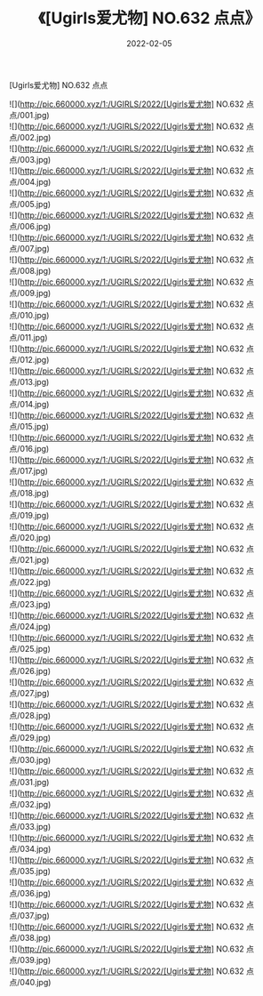 ﻿---
layout: post
title:  《[Ugirls爱尤物] NO.632 点点》
date:   2022-02-05
img: http://pic.660000.xyz/1:/UGIRLS/2022/[Ugirls爱尤物] NO.632 点点/000.jpg
categories: [美女, 清纯, 唯美]
---

[Ugirls爱尤物] NO.632 点点

 ![](http://pic.660000.xyz/1:/UGIRLS/2022/[Ugirls爱尤物] NO.632 点点/001.jpg) <br>![](http://pic.660000.xyz/1:/UGIRLS/2022/[Ugirls爱尤物] NO.632 点点/002.jpg) <br>![](http://pic.660000.xyz/1:/UGIRLS/2022/[Ugirls爱尤物] NO.632 点点/003.jpg) <br>![](http://pic.660000.xyz/1:/UGIRLS/2022/[Ugirls爱尤物] NO.632 点点/004.jpg) <br>![](http://pic.660000.xyz/1:/UGIRLS/2022/[Ugirls爱尤物] NO.632 点点/005.jpg) <br>![](http://pic.660000.xyz/1:/UGIRLS/2022/[Ugirls爱尤物] NO.632 点点/006.jpg) <br>![](http://pic.660000.xyz/1:/UGIRLS/2022/[Ugirls爱尤物] NO.632 点点/007.jpg) <br>![](http://pic.660000.xyz/1:/UGIRLS/2022/[Ugirls爱尤物] NO.632 点点/008.jpg) <br>![](http://pic.660000.xyz/1:/UGIRLS/2022/[Ugirls爱尤物] NO.632 点点/009.jpg) <br>![](http://pic.660000.xyz/1:/UGIRLS/2022/[Ugirls爱尤物] NO.632 点点/010.jpg) <br>![](http://pic.660000.xyz/1:/UGIRLS/2022/[Ugirls爱尤物] NO.632 点点/011.jpg) <br>![](http://pic.660000.xyz/1:/UGIRLS/2022/[Ugirls爱尤物] NO.632 点点/012.jpg) <br>![](http://pic.660000.xyz/1:/UGIRLS/2022/[Ugirls爱尤物] NO.632 点点/013.jpg) <br>![](http://pic.660000.xyz/1:/UGIRLS/2022/[Ugirls爱尤物] NO.632 点点/014.jpg) <br>![](http://pic.660000.xyz/1:/UGIRLS/2022/[Ugirls爱尤物] NO.632 点点/015.jpg) <br>![](http://pic.660000.xyz/1:/UGIRLS/2022/[Ugirls爱尤物] NO.632 点点/016.jpg) <br>![](http://pic.660000.xyz/1:/UGIRLS/2022/[Ugirls爱尤物] NO.632 点点/017.jpg) <br>![](http://pic.660000.xyz/1:/UGIRLS/2022/[Ugirls爱尤物] NO.632 点点/018.jpg) <br>![](http://pic.660000.xyz/1:/UGIRLS/2022/[Ugirls爱尤物] NO.632 点点/019.jpg) <br>![](http://pic.660000.xyz/1:/UGIRLS/2022/[Ugirls爱尤物] NO.632 点点/020.jpg) <br>![](http://pic.660000.xyz/1:/UGIRLS/2022/[Ugirls爱尤物] NO.632 点点/021.jpg) <br>![](http://pic.660000.xyz/1:/UGIRLS/2022/[Ugirls爱尤物] NO.632 点点/022.jpg) <br>![](http://pic.660000.xyz/1:/UGIRLS/2022/[Ugirls爱尤物] NO.632 点点/023.jpg) <br>![](http://pic.660000.xyz/1:/UGIRLS/2022/[Ugirls爱尤物] NO.632 点点/024.jpg) <br>![](http://pic.660000.xyz/1:/UGIRLS/2022/[Ugirls爱尤物] NO.632 点点/025.jpg) <br>![](http://pic.660000.xyz/1:/UGIRLS/2022/[Ugirls爱尤物] NO.632 点点/026.jpg) <br>![](http://pic.660000.xyz/1:/UGIRLS/2022/[Ugirls爱尤物] NO.632 点点/027.jpg) <br>![](http://pic.660000.xyz/1:/UGIRLS/2022/[Ugirls爱尤物] NO.632 点点/028.jpg) <br>![](http://pic.660000.xyz/1:/UGIRLS/2022/[Ugirls爱尤物] NO.632 点点/029.jpg) <br>![](http://pic.660000.xyz/1:/UGIRLS/2022/[Ugirls爱尤物] NO.632 点点/030.jpg) <br>![](http://pic.660000.xyz/1:/UGIRLS/2022/[Ugirls爱尤物] NO.632 点点/031.jpg) <br>![](http://pic.660000.xyz/1:/UGIRLS/2022/[Ugirls爱尤物] NO.632 点点/032.jpg) <br>![](http://pic.660000.xyz/1:/UGIRLS/2022/[Ugirls爱尤物] NO.632 点点/033.jpg) <br>![](http://pic.660000.xyz/1:/UGIRLS/2022/[Ugirls爱尤物] NO.632 点点/034.jpg) <br>![](http://pic.660000.xyz/1:/UGIRLS/2022/[Ugirls爱尤物] NO.632 点点/035.jpg) <br>![](http://pic.660000.xyz/1:/UGIRLS/2022/[Ugirls爱尤物] NO.632 点点/036.jpg) <br>![](http://pic.660000.xyz/1:/UGIRLS/2022/[Ugirls爱尤物] NO.632 点点/037.jpg) <br>![](http://pic.660000.xyz/1:/UGIRLS/2022/[Ugirls爱尤物] NO.632 点点/038.jpg) <br>![](http://pic.660000.xyz/1:/UGIRLS/2022/[Ugirls爱尤物] NO.632 点点/039.jpg) <br>![](http://pic.660000.xyz/1:/UGIRLS/2022/[Ugirls爱尤物] NO.632 点点/040.jpg) <br>